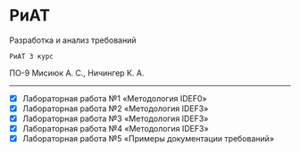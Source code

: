 # РиАТ
Разработка и анализ требований

` РиАТ 3 курс `

ПО-9 Мисиюк А. С., Ничингер К. А. 

---

- [x] Лабораторная работа №1 «Методология IDEF0»
- [x] Лабораторная работа №2 «Методология IDEF3»
- [x] Лабораторная работа №3 «Методология IDEF3»
- [x] Лабораторная работа №4 «Методология IDEF3»
- [x] Лабораторная работа №5 «Примеры документации требований»
